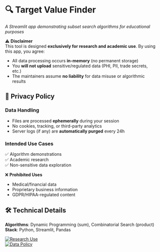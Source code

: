 # 🔍 Target Value Finder  

*A Streamlit app demonstrating subset search algorithms for educational purposes*

⚠️ **Disclaimer**  
This tool is designed **exclusively for research and academic use**. By using this app, you agree:  
- All data processing occurs **in-memory** (no permanent storage)  
- You **will not upload** sensitive/regulated data (PHI, PII, trade secrets, etc.)  
- The maintainers assume **no liability** for data misuse or algorithmic results  

## 📜 Privacy Policy  
### Data Handling  
- Files are processed **ephemerally** during your session  
- No cookies, tracking, or third-party analytics  
- Server logs (if any) are **automatically purged** every 24h  

### Intended Use Cases  
✅ Algorithm demonstrations  
✅ Academic research  
✅ Non-sensitive data exploration  

❌ **Prohibited Uses**  
- Medical/financial data  
- Proprietary business information  
- GDPR/HIPAA-regulated content  

## 🛠️ Technical Details  
**Algorithms**: Dynamic Programming (sum), Combinatorial Search (product)  
**Stack**: Python, Streamlit, Pandas  

[![Research Use](https://img.shields.io/badge/Use-Research%20Only-important)](https://github.com/your/repo)  
[![Data Policy](https://img.shields.io/badge/Data-Not%20Stored-success)](https://github.com/your/repo)  

